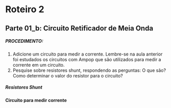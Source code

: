 # Roteiro 2

## Parte 01_b: Circuito Retificador de Meia Onda

##### PROCEDIMENTO:

1. Adicione um circuito para medir a corrente. Lembre-se na aula anterior foi estudados os circuitos com Ampop que são utilizados para medir a corrente em um circuito.
2. Pesquise sobre resistores shunt, respondendo as perguntas:
  O que são?
  Como determinar o valor do resistor para o circuito?

##### Resistores Shunt

#### Circuito para medir corrente
